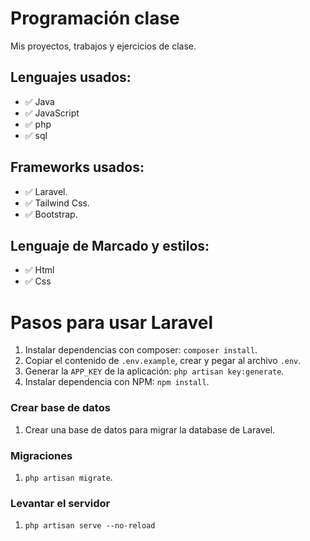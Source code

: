 # Programación clase
Mis proyectos, trabajos y ejercicios de clase.

## Lenguajes usados:
- ✅ Java
- ✅ JavaScript
- ✅ php
- ✅ sql
## Frameworks usados:
- ✅ Laravel.
- ✅ Tailwind Css.
- ✅ Bootstrap.
## Lenguaje de Marcado y estilos:
- ✅ Html
- ✅ Css

# Pasos para usar Laravel
1. Instalar dependencias con composer: `composer install`.
2. Copiar el contenido de `.env.example`, crear y pegar al archivo `.env`.
3. Generar la `APP_KEY` de la aplicación: `php artisan key:generate`.
4. Instalar dependencia con NPM: `npm install`.

### Crear base de datos
1. Crear una base de datos para migrar la database de Laravel.
### Migraciones
1. `php artisan migrate`.
### Levantar el servidor
1. `php artisan serve --no-reload`

